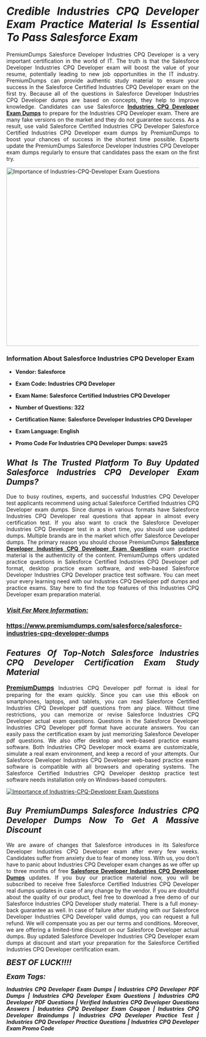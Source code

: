<h1 style="text-align: justify;"><strong><em>Credible Industries CPQ Developer Exam Practice Material Is Essential To Pass Salesforce Exam</em></strong></h1>

<p style="text-align: justify;">PremiumDumps Salesforce Developer Industries CPQ Developer is a very important certification in the world of IT. The truth is that the Salesforce Developer Industries CPQ Developer exam will boost the value of your resume, potentially leading to new job opportunities in the IT industry. PremiumDumps can provide authentic study material to ensure your success in the Salesforce Certified Industries CPQ Developer exam on the first try. Because all of the questions in Salesforce Developer Industries CPQ Developer dumps are based on concepts, they help to improve knowledge. Candidates can use Salesforce <strong><a href="https://www.premiumdumps.com/salesforce/salesforce-industries-cpq-developer-dumps">Industries CPQ Developer Exam Dumps</a></strong>&nbsp;to prepare for the Industries CPQ Developer exam. There are many fake versions on the market and they do not guarantee success. As a result, use valid Salesforce Certified Industries CPQ Developer Salesforce Certified Industries CPQ Developer exam dumps by PremiumDumps to boost your chances of success in the shortest time possible. Experts update the PremiumDumps Salesforce Developer Industries CPQ Developer exam dumps regularly to ensure that candidates pass the exam on the first try.</p>

<p style="text-align: justify;"><a href="https://www.premiumdumps.com/salesforce/salesforce-industries-cpq-developer-dumps"><img alt="Importance of Industries-CPQ-Developer Exam Questions" src="https://i.imgur.com/P39uA2n.jpg" style="width: 700px; height: 465px;" /></a></p>

<h3 style="text-align: justify;"><strong>Information About Salesforce Industries CPQ Developer Exam</strong></h3>

<ul>
	<li>
	<p style="text-align: justify;"><b>Vendor: Salesforce</b></p>
	</li>
	<li>
	<p style="text-align: justify;"><b>Exam Code: Industries CPQ Developer</b></p>
	</li>
	<li>
	<p style="text-align: justify;"><b>Exam Name: Salesforce Certified Industries CPQ Developer</b></p>
	</li>
	<li>
	<p style="text-align: justify;"><b>Number of Questions: 322</b></p>
	</li>
	<li>
	<p style="text-align: justify;"><b>Certification Name: Salesforce Developer Industries CPQ Developer</b></p>
	</li>
	<li>
	<p style="text-align: justify;"><b>Exam Language: English</b></p>
	</li>
	<li>
	<p style="text-align: justify;"><b>Promo Code For Industries CPQ Developer Dumps: save25</b></p>
	</li>
</ul>

<h2 style="text-align: justify;"><strong><em>What Is The Trusted Platform To Buy Updated Salesforce Industries CPQ Developer Exam Dumps?</em></strong></h2>

<p style="text-align: justify;">Due to busy routines, experts, and successful Industries CPQ Developer test applicants recommend using actual Salesforce Certified Industries CPQ Developer exam dumps. Since dumps in various formats have Salesforce Industries CPQ Developer real questions that appear in almost every certification test. If you also want to crack the Salesforce Developer Industries CPQ Developer test in a short time, you should use updated dumps. Multiple brands are in the market which offer Salesforce Developer dumps. The primary reason you should choose PremiumDumps <a href="https://www.premiumdumps.com/salesforce/salesforce-industries-cpq-developer-dumps"><strong>Salesforce Developer Industries CPQ Developer Exam Questions</strong></a>&nbsp;exam practice material is the authenticity of the content. PremiumDumps offers updated practice questions in Salesforce Certified Industries CPQ Developer pdf format, desktop practice exam software, and web-based Salesforce Developer Industries CPQ Developer practice test software. You can meet your every learning need with our Industries CPQ Developer pdf dumps and practice exams. Stay here to find the top features of this Industries CPQ Developer exam preparation material.</p>

<h3 style="text-align: justify;"><strong><u><i>Visit For More Information:</i></u><br />
<br />
<a href="https://www.premiumdumps.com/salesforce/salesforce-industries-cpq-developer-dumps">https://www.premiumdumps.com/salesforce/salesforce-industries-cpq-developer-dumps</a></strong></h3>

<h2 style="text-align: justify;"><strong><em>Features Of Top-Notch Salesforce Industries CPQ Developer Certification Exam Study Material</em></strong></h2>

<p style="text-align: justify;"><span style="font-size:16px;"><strong><a href="https://www.premiumdumps.com/">PremiumDumps</a></strong></span> Industries CPQ Developer pdf format is ideal for preparing for the exam quickly. Since you can use this eBook on smartphones, laptops, and tablets, you can read Salesforce Certified Industries CPQ Developer pdf questions from any place. Without time restrictions, you can memorize or revise Salesforce Industries CPQ Developer actual exam questions. Questions in the Salesforce Developer Industries CPQ Developer pdf format have accurate answers. You can easily pass the certification exam by just memorizing Salesforce Developer pdf questions. We also offer desktop and web-based practice exams software. Both Industries CPQ Developer mock exams are customizable, simulate a real exam environment, and keep a record of your attempts. Our Salesforce Developer Industries CPQ Developer web-based practice exam software is compatible with all browsers and operating systems. The Salesforce Certified Industries CPQ Developer desktop practice test software needs installation only on Windows-based computers.</p>

<p style="text-align: justify;"><a href="https://www.premiumdumps.com/salesforce/salesforce-industries-cpq-developer-dumps"><img alt="Importance of Industries-CPQ-Developer Exam Questions" src="https://i.imgur.com/2KPb8yb.jpg" /></a></p>

<h2 style="text-align: justify;"><strong><em>Buy PremiumDumps&nbsp;Salesforce Industries CPQ Developer Dumps Now To Get A Massive Discount</em></strong></h2>

<p style="text-align: justify;">We are aware of changes that Salesforce introduces in its Salesforce Developer Industries CPQ Developer exam after every few weeks. Candidates suffer from anxiety due to fear of money loss. With us, you don&rsquo;t have to panic about&nbsp;Industries CPQ Developer exam changes as we offer up to three months of free <strong><a href="https://www.premiumdumps.com/salesforce/salesforce-developer-dumps">Salesforce Developer Industries CPQ Developer Dumps</a></strong> updates. If you buy our practice material now, you will be subscribed to receive free Salesforce Certified Industries CPQ Developer real dumps updates in case of any change by the vendor. If you are doubtful about the quality of our product, feel free to download a free demo of our Salesforce Industries CPQ Developer study material. There is a full money-back guarantee as well. In case of failure after studying with our Salesforce Developer Industries CPQ Developer valid dumps, you can request a full refund. We will compensate you as per our terms and conditions. Moreover, we are offering a limited-time discount on our Salesforce Developer actual dumps. Buy updated Salesforce Developer Industries CPQ Developer exam dumps at discount and start your preparation for the Salesforce Certified Industries CPQ Developer certification exam.</p>

<p style="text-align: justify;"><em><span style="font-size:20px;"><strong>BEST OF LUCK!!!!</strong></span></em></p>

<p style="text-align: justify;"><span style="font-size:18px;"><strong><em>Exam Tags:</em></strong></span><span style="font-size:20px;"><strong><em> </em></strong></span></p>

<p style="text-align: justify;"><span style="font-size:14px;"><strong><em>Industries CPQ Developer Exam Dumps | Industries CPQ Developer PDF Dumps | Industries CPQ Developer Exam Questions | Industries CPQ Developer PDF Questions | Verified Industries CPQ Developer Questions Answers | Industries CPQ Developer Exam Coupon | Industries CPQ Developer Braindumps | Industries CPQ Developer Practice Test | Industries CPQ Developer Practice Questions | Industries CPQ Developer Exam Promo Code</em></strong></span></p>
